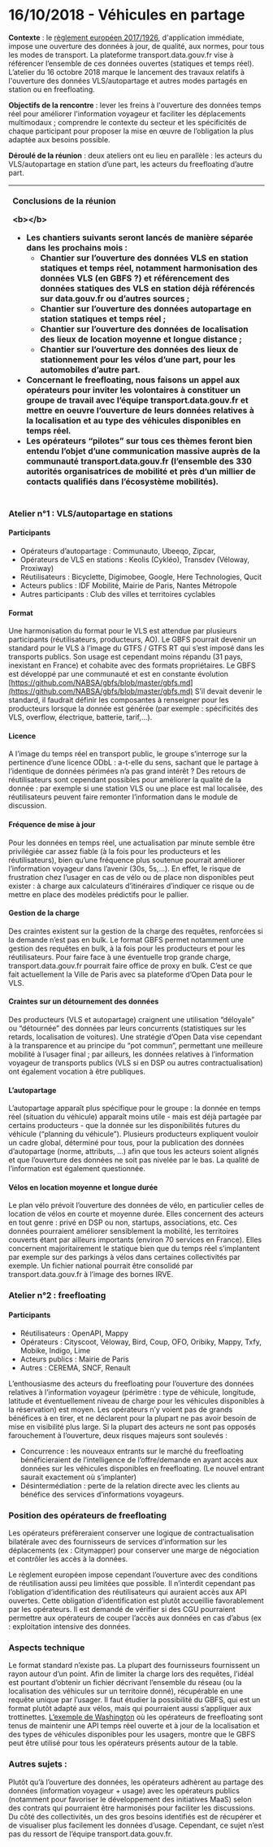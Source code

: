 # 16/10/2018 - Véhicules en partage

**Contexte** : le [règlement européen 2017/1926](https://eur-lex.europa.eu/legal-content/FR/TXT/HTML/?uri=CELEX:32017R1926&from=EN), d'application immédiate, impose une ouverture des données à jour, de qualité, aux normes, pour tous les modes de transport. La plateforme transport.data.gouv.fr vise à référencer l’ensemble de ces données ouvertes \(statiques et temps réel\). L’atelier du 16 octobre 2018 marque le lancement des travaux relatifs à l'ouverture des données VLS/autopartage et autres modes partagés en station ou en freefloating.

**Objectifs de la rencontre** : lever les freins à l'ouverture des données temps réel pour améliorer l'information voyageur et faciliter les déplacements multimodaux ; comprendre le contexte du secteur et les spécificités de chaque participant pour proposer la mise en œuvre de l’obligation la plus adaptée aux besoins possible. 

**Déroulé de la réunion** : deux ateliers ont eu lieu en parallèle : les acteurs du VLS/autopartage en station d’une part, les acteurs du freefloating d’autre part.

<table>
  <thead>
    <tr>
      <th style="text-align:left">
        <p><b>Conclusions de la r&#xE9;union</b>
        </p>
        <p>&lt;b&gt;&lt;/b&gt;</p>
        <ul>
          <li>Les chantiers suivants seront lanc&#xE9;s de mani&#xE8;re s&#xE9;par&#xE9;e
            dans les prochains mois :
            <ul>
              <li>Chantier sur l&#x2019;ouverture des donn&#xE9;es VLS en station statiques
                et temps r&#xE9;el, notamment harmonisation des donn&#xE9;es VLS (en GBFS
                ?) et r&#xE9;f&#xE9;rencement des donn&#xE9;es statiques des VLS en station
                d&#xE9;j&#xE0; r&#xE9;f&#xE9;renc&#xE9;s sur data.gouv.fr ou d&#x2019;autres
                sources ;</li>
              <li>Chantier sur l&#x2019;ouverture des donn&#xE9;es autopartage en station
                statiques et temps r&#xE9;el ;</li>
              <li>Chantier sur l&#x2019;ouverture des donn&#xE9;es de localisation des lieux
                de location moyenne et longue distance ;</li>
              <li>Chantier sur l&#x2019;ouverture des donn&#xE9;es des lieux de stationnement
                pour les v&#xE9;los d&#x2019;une part, pour les automobiles d&#x2019;autre
                part.</li>
            </ul>
          </li>
          <li>Concernant le freefloating, nous faisons un appel aux op&#xE9;rateurs
            pour inviter les volontaires &#xE0; constituer un groupe de travail avec
            l&#x2019;&#xE9;quipe transport.data.gouv.fr et mettre en oeuvre l&#x2019;ouverture
            de leurs donn&#xE9;es relatives &#xE0; la localisation et au type des v&#xE9;hicules
            disponibles en temps r&#xE9;el.</li>
          <li>Les op&#xE9;rateurs &#x201C;pilotes&#x201D; sur tous ces th&#xE8;mes feront
            bien entendu l&#x2019;objet d&#x2019;une communication massive aupr&#xE8;s
            de la communaut&#xE9; transport.data.gouv.fr (l&#x2019;ensemble des 330
            autorit&#xE9;s organisatrices de mobilit&#xE9; et pr&#xE8;s d&#x2019;un
            millier de contacts qualifi&#xE9;s dans l&#x2019;&#xE9;cosyst&#xE8;me mobilit&#xE9;s).</li>
        </ul>
      </th>
    </tr>
  </thead>
  <tbody></tbody>
</table>

### Atelier n°1 : VLS/autopartage en stations

#### Participants

* Opérateurs d’autopartage : Communauto, Ubeeqo, Zipcar,
* Opérateurs de VLS en stations : Keolis \(Cykléo\), Transdev \(Véloway, Proxiway\)
* Réutilisateurs : Bicyclette, Digimobee, Google, Here Technologies, Qucit
* Acteurs publics : IDF Mobilité, Mairie de Paris, Nantes Métropole
* Autres participants : Club des villes et territoires cyclables

#### Format

Une harmonisation du format pour le VLS est attendue par plusieurs participants \(réutilisateurs, producteurs, AO\). Le GBFS pourrait devenir un standard pour le VLS à l’image du GTFS / GTFS RT qui s’est imposé dans les transports publics. Son usage est cependant moins répandu \(31 pays, inexistant en France\) et cohabite avec des formats propriétaires. Le GBFS est développé par une communauté et est en constante évolution [https://github.com/NABSA/gbfs/blob/master/gbfs.md](https://github.com/NABSA/gbfs/blob/master/gbfs.md) S’il devait devenir le standard, il faudrait définir les composantes à renseigner pour les producteurs lorsque la donnée est générée \(par exemple : spécificités des VLS, overflow, électrique, batterie, tarif,...\).

#### Licence

A l’image du temps réel en transport public, le groupe s’interroge sur la pertinence d’une licence ODbL : a-t-elle du sens, sachant que le partage à l’identique de données périmées n’a pas grand intérêt ? Des retours de réutilisateurs sont cependant possibles pour améliorer la qualité de la donnée : par exemple si une station VLS ou une place est mal localisée, des réutilisateurs peuvent faire remonter l’information dans le module de discussion.

#### Fréquence de mise à jour

Pour les données en temps réel, une actualisation par minute semble être privilégiée car assez fiable \(à la fois pour les producteurs et les réutilisateurs\), bien qu’une fréquence plus soutenue pourrait améliorer l’information voyageur dans l’avenir \(30s, 5s,...\). En effet, le risque de frustration chez l’usager en cas de vélo ou de place non disponibles peut exister : à charge aux calculateurs d’itinéraires d’indiquer ce risque ou de mettre en place des modèles prédictifs pour le pallier. 

#### Gestion de la charge

Des craintes existent sur la gestion de la charge des requêtes, renforcées si la demande n’est pas en bulk. Le format GBFS permet notamment une gestion des requêtes en bulk, à la fois pour les producteurs et pour les réutilisateurs. Pour faire face à une éventuelle trop grande charge, transport.data.gouv.fr pourrait faire office de proxy en bulk. C’est ce que fait actuellement la Ville de Paris avec sa plateforme d’Open Data pour le VLS. 

#### Craintes sur un détournement des données

Des producteurs \(VLS et autopartage\) craignent une utilisation “déloyale” ou “détournée” des données par leurs concurrents \(statistiques sur les retards, localisation de voitures\). Une stratégie d’Open Data vise cependant à la transparence et au principe du “pot commun”, permettant une meilleure mobilité à l’usager final ; par ailleurs, les données relatives à l’information voyageur de transports publics \(VLS si en DSP ou autres contractualisation\) ont également vocation à être publiques. 

#### L’autopartage 

L’autopartage apparaît plus spécifique pour le groupe : la donnée en temps réel \(situation du véhicule\) apparaît moins utile - mais est déjà partagée par certains producteurs - que la donnée sur les disponibilités futures du véhicule \(“planning du véhicule”\). Plusieurs producteurs expliquent vouloir un cadre global, déterminé pour tous, pour la publication des données d’autopartage \(norme, attributs, ...\) afin que tous les acteurs soient alignés et que l’ouverture des données ne soit pas nivelée par le bas. La qualité de l’information est également questionnée.

#### Vélos en location moyenne et longue durée 

Le plan vélo prévoit l’ouverture des données de vélo, en particulier celles de location de vélos en courte et moyenne durée. Elles concernent des acteurs en tout genre : privé en DSP ou non, startups, associations,  etc. Ces données pourraient améliorer sensiblement la mobilité, les territoires couverts étant par ailleurs importants \(environ 70 services en France\). Elles concernent majoritairement le statique bien que du temps réel s’implantent par exemple sur des parkings à vélos dans certaines collectivités par exemple. Un fichier national pourrait être consolidé par transport.data.gouv.fr à l’image des bornes IRVE. 

### Atelier n°2 : freefloating

#### Participants

* Réutilisateurs : OpenAPI, Mappy
* Opérateurs : Cityscoot, Véloway, Bird, Coup, OFO, Oribiky, Mappy, Txfy, Mobike, Indigo, Lime
* Acteurs publics : Mairie de Paris
* Autres : CEREMA, SNCF, Renault

L’enthousiasme des acteurs du freefloating pour l’ouverture des données relatives à l’information voyageur \(périmètre : type de véhicule, longitude, latitude et éventuellement niveau de charge pour les véhicules disponibles à la réservation\) est moyen. Les opérateurs n’y voient pas de grands bénéfices à en tirer, et ne déclarent pour la plupart ne pas avoir besoin de mise en visibilité plus large. Si la plupart des acteurs ne sont pas opposés farouchement à l’ouverture, deux risques majeurs sont soulevés : 

* Concurrence : les nouveaux entrants sur le marché du freefloating bénéficieraient de l’intelligence de l’offre/demande en ayant accès aux données sur les véhicules disponibles en freefloating. \(Le nouvel entrant saurait exactement où s’implanter\)
* Désintermédiation : perte de la relation directe avec les clients au bénéfice des services d’informations voyageurs.

### Position des opérateurs de freefloating

Les opérateurs préfèreraient conserver une logique de contractualisation bilatérale avec des fournisseurs de services d’information sur les déplacements \(ex : Citymapper\) pour conserver une marge de négociation et contrôler les accès à la données. 

Le règlement européen impose cependant l’ouverture avec des conditions de réutilisation aussi peu limitées que possible. Il n’interdit cependant pas l’obligation d’identification des réutilisateurs qui auraient accès aux API ouvertes. Cette obligation d’identification est plutôt accueillie favorablement par les opérateurs. Il est demandé de vérifier si des CGU pourraient permettre aux opérateurs de couper l’accès aux données en cas d’abus \(ex : exploitation intensive des données. 

### Aspects technique

Le format standard n’existe pas. La plupart des fournisseurs fournissent un rayon autour d’un point. Afin de limiter la charge lors des requêtes, l’idéal est pourtant d’obtenir un fichier décrivant l’ensemble du réseau \(ou la localisation des véhicules sur un territoire donné\), récupérable en une requête unique par l’usager. Il faut étudier la possibilité du GBFS, qui est un format plutôt adapté aux vélos, mais qui pourraient aussi s’appliquer aux trottinettes. [L’exemple de Washington](https://blog.mapbox.com/cities-benefit-from-open-dockless-data-bfe610b0568e) où les opérateurs de freefloating sont tenus de maintenir une API temps réel ouverte et à jour de la localisation et des types de véhicules disponibles pour les usagers, montre que le GBFS peut être utilisé pour tous les opérateurs présents autour de la table.

### Autres sujets : 

Plutôt qu’à l’ouverture des données, les opérateurs adhèrent au partage des données \(information voyageur + usage\) avec les opérateurs publics \(notamment pour favoriser le développement des initiatives MaaS\) selon des contrats qui pourraient être harmonisés pour faciliter les discussions. Du côté des collectivités, un des gros besoins identifiés est de récupérer et de visualiser plus facilement les données d’usage. Cependant, ce sujet n’est pas du ressort de l’équipe transport.data.gouv.fr.  


